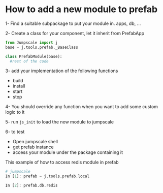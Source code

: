 # How to add a new module to prefab
1- Find a suitable subpackage to put your module in.
   apps, db, ...
   
2- Create a class for your component, let it inherit from PrefabApp

```python
from Jumpscale import j
base = j.tools.prefab._BaseClass

class PrefabModule(base):
  #rest of the code
```

3- add your implementation of the following functions
 - build  
 - install
 - start
 - stop
   
   
4- You should override any function when you want to add some custom logic to it

5- run ```js_init``` to load the new module to jumpscale

6- to test 
 - Open jumpscale shell 
 - get prefab instance
 - access your module under the package containing it

This example of how to access redis module in prefab 
```python
# jumpscale
In [1]: prefab = j.tools.prefab.local

In [2]: prefab.db.redis  
```
